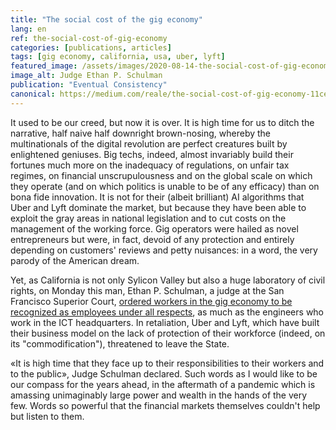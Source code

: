 ```yaml
---
title: "The social cost of the gig economy"
lang: en
ref: the-social-cost-of-gig-economy
categories: [publications, articles]
tags: [gig economy, california, usa, uber, lyft]
featured_image: /assets/images/2020-08-14-the-social-cost-of-gig-economy.jpg
image_alt: Judge Ethan P. Schulman
publication: "Eventual Consistency"
canonical: https://medium.com/reale/the-social-cost-of-gig-economy-11ce28dcd21c
---
```


It used to be our creed, but now it is over. It is high time for us to ditch the narrative, half naive half downright brown-nosing, whereby the multinationals of the digital revolution are perfect creatures built by enlightened geniuses. Big techs, indeed, almost invariably build their fortunes much more on the inadequacy of regulations, on unfair tax regimes, on financial unscrupulousness and on the global scale on which they operate (and on which politics is unable to be of any efficacy) than on bona fide innovation. It is not for their (albeit brilliant) AI algorithms that Uber and Lyft dominate the market, but because they have been able to exploit the gray areas in national legislation and to cut costs on the management of the working force. Gig operators were hailed as novel entrepreneurs but were, in fact, devoid of any protection and entirely depending on customers' reviews and petty nuisances: in a word, the very parody of the American dream.

Yet, as California is not only Sylicon Valley but also a huge laboratory of civil rights, on Monday this man, Ethan P. Schulman, a judge at the San Francisco Superior Court, [ordered workers in the gig economy to be recognized as employees under all respects](https://www.theverge.com/2020/8/13/21367906/uber-lyft-california-appeal-denied-driver-classify-employee), as much as the engineers who work in the ICT headquarters. In retaliation, Uber and Lyft, which have built their business model on the lack of protection of their workforce (indeed, on its "commodification"), threatened to leave the State.

«It is high time that they face up to their responsibilities to their workers and to the public», Judge Schulman declared. Such words as I would like to be our compass for the years ahead, in the aftermath of a pandemic which is amassing unimaginably large power and wealth in the hands of the very few. Words so powerful that the financial markets themselves couldn't help but listen to them.
